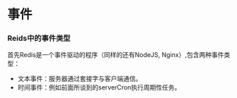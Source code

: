  # 事件

 ### Reids中的事件类型

  首先Redis是一个事件驱动的程序（同样的还有NodeJS, Nginx）,包含两种事件类型：

  - 文本事件：服务器通过套接字与客户端通信。
  - 时间事件：例如前面所谈到的serverCron执行周期性任务。
